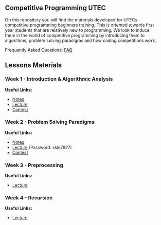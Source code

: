 ## Competitive Programming UTEC 

On this repository you will find the materials developed for UTECs competitive programming beginners training. This is oriented towards first year students that are relatively new to programming. We look to induce them in the world of competitive programming by introducing them to algorithms, problem solving paradigms and how coding competitions work.

Frequently Asked Questions: [FAQ](https://bit.ly/2Xf09Fa)

## Lessons Materials

### Week 1 - Introduction & Algorithmic Analysis

**Useful Links:**  
- [Notes](./Lessons/1/notes.pdf)  
- [Lecture](https://bit.ly/300QrGP)  
- [Contest](https://vjudge.net/contest/396259)  

### Week 2 - Problem Solving Paradigms

**Useful Links:**  
- [Notes](./Lessons/2/notes.pdf)  
- [Lecture](https://us02web.zoom.us/rec/play/NC-8Z4QpL_wD_V98AKTIs6uJja3jdHPZXYRd-UDFO01M91GTMT1Tk9rEcwVeHKRdp_rSRijacTaqy2Y2.g6JyY4-0a5hYVSUQ?continueMode=true&_x_zm_rtaid=atLlq-X0TsCaz8dgAz7qCw.1603134085110.d5bb3853b6f1445c4f281224b8741954&_x_zm_rhtaid=268) (Password: xkie7&?7)  
- [Contest](https://vjudge.net/contest/398037)  

### Week 3 - Preprocessing

**Useful Links:**  
- [Lecture](https://drive.google.com/file/d/1BSXcyqhe9zuTzk8qhvYg1qMh_BTGh9gL/view?usp=sharing)

### Week 4 - Recursion

**Useful Links:**  
- [Lecture](https://utec.zoom.us/rec/share/NojKTUNz7M-McGo7I1XboEnLpPbdKAJsU1d4moEWtgnBG-kiktDA_abcr20wLCge.0cHomXHStrAFdQRT?startTime=1602454118000)
